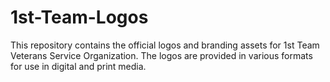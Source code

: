 # 1st-Team-Logos
This repository contains the official logos and branding assets for 1st Team Veterans Service Organization. The logos are provided in various formats for use in digital and print media.
